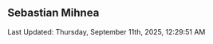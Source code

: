 <h2>Sebastian Mihnea</h2>

<!--RECENT_ACTIVITY:start-->
<!--RECENT_ACTIVITY:end-->
<!--RECENT_ACTIVITY:last_update-->
Last Updated: Thursday, September 11th, 2025, 12:29:51 AM
<!--RECENT_ACTIVITY:last_update_end-->

<!---LOL-STATS-START-HERE--->
<!---LOL-STATS-END-HERE--->

